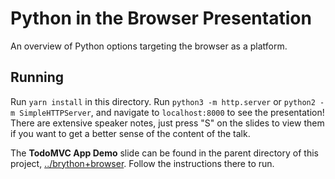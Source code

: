 # Python in the Browser Presentation

An overview of Python options targeting the browser as a platform.

## Running

Run `yarn install` in this directory. Run `python3 -m http.server` or `python2 -m SimpleHTTPServer`, and navigate to `localhost:8000` to see the presentation!  There are extensive speaker notes, just press "S" on the slides to view them if you want to get a better sense of the content of the talk.

The **TodoMVC App Demo** slide can be found in the parent directory of this project, [../brython+browser](../brython+browser/). Follow the instructions there to run.
